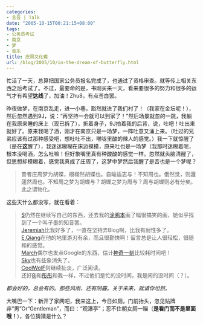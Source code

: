 ```yaml
---
categories:
- 言吾 | Talk
date: "2005-10-15T00:21:15+08:00"
tags:
- 公务员考试
- 南京
- 梦
- 音乐
title: 庄周又化蝶
url: /blog/2005/10/in-the-dream-of-butterfly.html
---
```

忙活了一天，总算把国家公务员报名完成了，也通过了资格审查。就等传上相关东西之后考试了。不过，最要命的是，书刚买来一天，看来要很多的努力和很多的运气才有希望**达线**了，加油！Zhu8，有点苍白罢。

昨夜做梦，在南京乱走，进一小巷，豁然就进了我们村了！（我家在金坛呢！），然后忽然遇到9J，说：“再坚持一会就可以到家了！”然后场景就忽的一跳，我躺在我原来睡的床上（现已拆了），折着身子，9J拍着我的后背，说，吐吧！吐出来就好了。原来我喝了酒，刚才在南京只是一场梦，一阵吐意又涌上来。（吐过的兄弟应该有过那种感受吧，想吐吐不出，喉咙里酸的辣人的感觉。）我一下就惊醒了（是在**这**醒了），我迷迷糊糊在床边摸摸，原来吐也是一场梦（我那时迷糊着呢，根本没喝酒，怎么吐嘛！但好象嘴里真有种酸酸的感觉一样。忽然就头脑清醒了，但思想却模糊着，感觉我真成了庄周了，这梦中梦然后我醒了是否也是一个梦呢？

> 昔者庄周梦为胡蝶，栩栩然胡蝶也。自喻适志与！不知周也。俄然觉，则蘧蘧然周也。不知周之梦为胡蝶与？胡蝶之梦为周与？周与胡蝶则必有分矣。此之谓物化。
<!--more-->
  
这些天什么都没写，就在看着：

> [S](http://sendoh.yculblog.com/)仍然在继续写自己的东西，还去我的[涂鸦本](http://www.flashinn.com/gb/junnie)画了幅很搞笑的画，她似乎找到了一个叫子墨的知音罢。  
> [Jeremiah](http://jeremiah.yculblog.com/)比我好多了，一直在坚持弄Blog啊，比我有耐性多了。  
> [E.Qiang](http://www.nn8z.com/myblog/)在他的地里游刃有余，而且很勤快啊！留言总是让人很轻松，很随和的感觉。  
> [March](http://www.marchbox.com/blog/)偶尔也发点Google的东西，估计[神奇一刻](http://www.magicwd.com/)比较耗时间吧！  
> [Sky](http://www.ycice.com/sky/)也有些象消失了。  
> [CoolWolF](http://www.chedan.org/)则继续扯淡，广泛阅读。  
> 还好[8j](http://d8j.yculblog.com/)和[彤彤](http://appleangel.yculblog.com/)和我一样，不过他们是忙的没时间，我是闲的没时间（？）。

*都会好的，总会有的。那些风雨，还有阴霾。关于未来，就请你坦然。*

大嘴巴一下：新开了家网吧，我来这上，今日如厕，门前抬头，忽见贴牌非“男”Or“Gentleman”，而曰：“观瀑亭”；忍不住朝女厕一瞄（**是看门而不是里面哦！**），各位猜猜是什么？